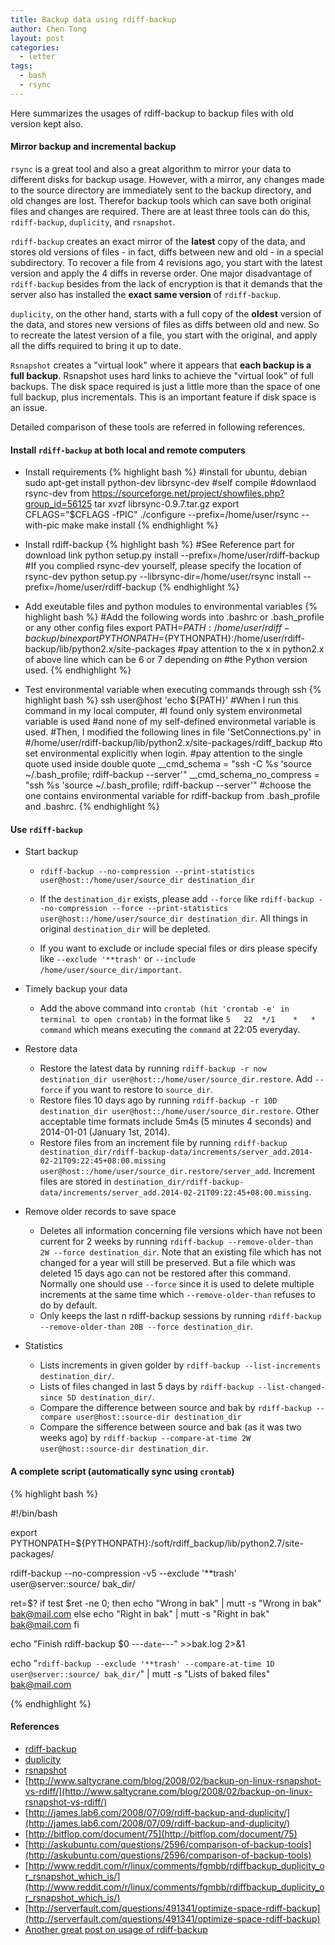```yaml
---
title: Backup data using rdiff-backup
author: Chen Tong
layout: post
categories:
  - letter
tags:
  - bash
  - rsync
---
```


Here summarizes the usages of rdiff-backup to backup files with old version kept also.


#### Mirror backup and incremental backup

`rsync` is a great tool and also a great algorithm to mirror your data to different disks for backup usage. However, with a mirror, any changes made to the source directory are immediately sent to the backup directory, and old changes are lost. Therefor backup tools which can save both original files and changes are required. There are at least three tools can do this, `rdiff-backup`, `duplicity`, and `rsnapshot`. 

`rdiff-backup` creates an exact mirror of the **latest** copy of the data, and stores old versions of files - in fact, diffs between new and old - in a special subdirectory. To recover a file from 4 revisions ago, you start with the latest version and apply the 4 diffs in reverse order. One major disadvantage of `rdiff-backup` besides from the lack of encryption is that it demands that the server also has installed the **exact same version** of `rdiff-backup`.

`duplicity`, on the other hand, starts with a full copy of the **oldest** version of the data, and stores new versions of files as diffs between old and new. So to recreate the latest version of a file, you start with the original, and apply all the diffs required to bring it up to date.

`Rsnapshot` creates a "virtual look" where it appears that **each backup is a full backup**. Rsnapshot uses hard links to achieve the "virtual look" of full backups. The disk space required is just a little more than the space of one full backup, plus incrementals. This is an important feature if disk space is an issue.

Detailed comparison of these tools are referred in following references.


#### Install `rdiff-backup` at both local and remote computers

* Install requirements
  {% highlight bash %}
  #install for ubuntu, debian
  sudo apt-get install python-dev librsync-dev
  #self compile
  #downlaod rsync-dev from https://sourceforge.net/project/showfiles.php?group_id=56125
  tar xvzf librsync-0.9.7.tar.gz
  export CFLAGS="$CFLAGS -fPIC"
  ./configure --prefix=/home/user/rsync --with-pic
  make
  make install
  {% endhighlight %}

* Install rdiff-backup
  {% highlight bash %}
  #See Reference part for download link
  python setup.py install --prefix=/home/user/rdiff-backup
  #If you complied rsync-dev yourself, please specify the location of rsync-dev
  python setup.py --librsync-dir=/home/user/rsync install --prefix=/home/user/rdiff-backup
  {% endhighlight %}

* Add exeutable files and python modules to environmental variables
  {% highlight bash %}
  #Add the following words into .bashrc or .bash_profile or any other config files
  export PATH=${PATH}:/home/user/rdiff-backup/bin
  export PYTHONPATH=${PYTHONPATH}:/home/user/rdiff-backup/lib/python2.x/site-packages
  #pay attention to the x in python2.x of above line which can be 6 or 7 depending on 
  #the Python version used.
  {% endhighlight %}

* Test environmental variable when executing commands through ssh
  {% highlight bash %}
  ssh user@host 'echo ${PATH}' #When I run this command in my local computer, 
						       #I found only system environmetal variable is used 
							   #and none of my self-defined environmetal variable is used.
  #Then, I modified the following lines in file 'SetConnections.py' in 
  #/home/user/rdiff-backup/lib/python2.x/site-packages/rdiff_backup
  #to set environmental explicitly when login.
  #pay attention to the single quote used inside double quote
  __cmd_schema = "ssh -C %s 'source ~/.bash_profile; rdiff-backup --server'"
  __cmd_schema_no_compress = "ssh %s 'source ~/.bash_profile; rdiff-backup --server'"
  #choose the one contains environmental variable for rdiff-backup from .bash_profile and .bashrc.
  {% endhighlight %}


#### Use `rdiff-backup`

* Start backup
  
  * `rdiff-backup --no-compression --print-statistics user@host::/home/user/source_dir destination_dir` 

  * If the `destination_dir` exists, please add `--force` like `rdiff-backup --no-compression --force --print-statistics user@host::/home/user/source_dir destination_dir`. All things in original `destination_dir` will be depleted.

  * If you want to exclude or include special files or dirs please specify like `--exclude '**trash'` or `--include /home/user/source_dir/important`.

* Timely backup your data
  
  * Add the above command into `crontab (hit 'crontab -e' in terminal to open crontab)` in the format like `5   22  */1    *   *   command` which means executing the `command` at 22:05 everyday.

* Restore data 

  * Restore the latest data by running `rdiff-backup -r now destination_dir user@host::/home/user/source_dir.restore`. Add `--force` if you want to restore to `source_dir`.
  * Restore files 10 days ago by running `rdiff-backup -r 10D destination_dir user@host::/home/user/source_dir.restore`. Other acceptable time formats include 5m4s (5 minutes 4 seconds) and 2014-01-01 (January 1st, 2014).
  * Restore files from an increment file by running `rdiff-backup destination_dir/rdiff-backup-data/increments/server_add.2014-02-21T09:22:45+08:00.missing user@host::/home/user/source_dir.restore/server_add`. Increment files are stored in `destination_dir/rdiff-backup-data/increments/server_add.2014-02-21T09:22:45+08:00.missing`.

* Remove older records to save space

  * Deletes all information concerning file versions which have not been current for 2 weeks by running `rdiff-backup --remove-older-than 2W --force destination_dir`. Note that an existing file which has not changed for a year will still be preserved. But a file which was deleted 15 days ago can not be restored after this command. Normally one should use `--force` since it is used to delete multiple increments at the same time which `--remove-older-than` refuses to do by default.
  * Only keeps the last n rdiff-backup sessions by running `rdiff-backup --remove-older-than 20B --force destination_dir`.

* Statistics
  
  * Lists increments in given golder by `rdiff-backup --list-increments destination_dir/`.
  * Lists of files changed in last 5 days by `rdiff-backup --list-changed-since 5D destination_dir/`.
  * Compare the difference between source and bak by `rdiff-backup --compare user@host::source-dir destination_dir`
  * Compare the sifference between source and bak (as it was two weeks ago) by `rdiff-backup --compare-at-time 2W user@host::source-dir destination_dir`.

#### A complete script (automatically sync using `crontab`)

{% highlight bash %}

#!/bin/bash

export PYTHONPATH=${PYTHONPATH}:/soft/rdiff_backup/lib/python2.7/site-packages/

rdiff-backup --no-compression -v5 --exclude '**trash' user@server::source/ bak_dir/

ret=$?
if test $ret -ne 0; then
	echo "Wrong in bak" | mutt -s "Wrong in bak" bak@mail.com
else
	echo "Right in bak" | mutt -s "Right in bak" bak@mail.com
fi

echo "Finish rdiff-backup $0 ---`date`---"  >>bak.log 2>&1


echo "`rdiff-backup --exclude '**trash' --compare-at-time 1D user@server::source/ bak_dir/`" | mutt -s "Lists of baked files" bak@mail.com


{% endhighlight %}

#### References
* [rdiff-backup](http://www.nongnu.org/rdiff-backup/index.html)
* [duplicity](http://www.nongnu.org/duplicity/)
* [rsnapshot](http://www.rsnapshot.org/howto/)
* [http://www.saltycrane.com/blog/2008/02/backup-on-linux-rsnapshot-vs-rdiff/](http://www.saltycrane.com/blog/2008/02/backup-on-linux-rsnapshot-vs-rdiff/)
* [http://james.lab6.com/2008/07/09/rdiff-backup-and-duplicity/](http://james.lab6.com/2008/07/09/rdiff-backup-and-duplicity/)
* [http://bitflop.com/document/75](http://bitflop.com/document/75)
* [http://askubuntu.com/questions/2596/comparison-of-backup-tools](http://askubuntu.com/questions/2596/comparison-of-backup-tools)
* [http://www.reddit.com/r/linux/comments/fgmbb/rdiffbackup_duplicity_or_rsnapshot_which_is/](http://www.reddit.com/r/linux/comments/fgmbb/rdiffbackup_duplicity_or_rsnapshot_which_is/)
* [http://serverfault.com/questions/491341/optimize-space-rdiff-backup](http://serverfault.com/questions/491341/optimize-space-rdiff-backup)
* [Another great post on usage of rdiff-backup](http://bencane.com/2013/05/20/securely-backing-up-your-files-with-rdiff-backup-and-sudo/)
